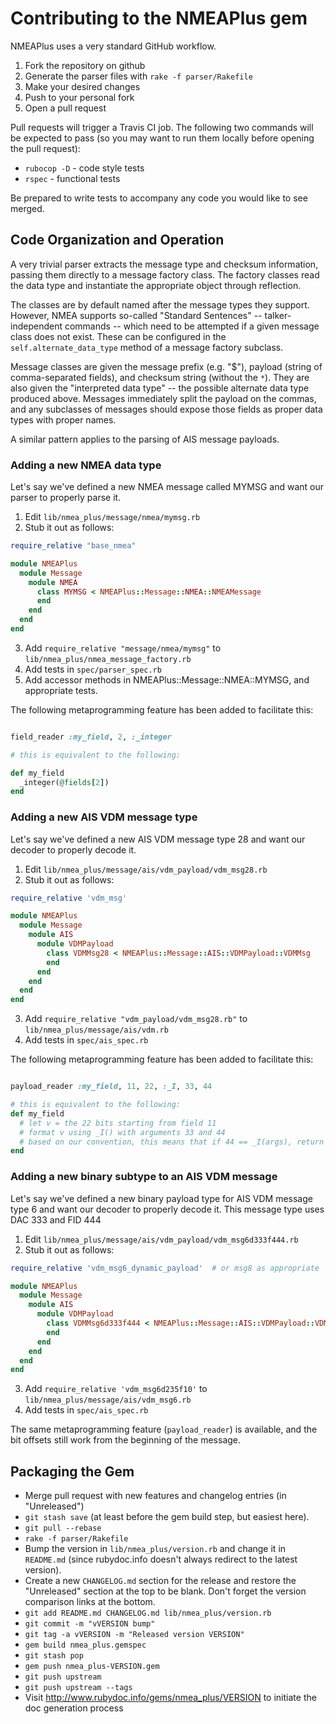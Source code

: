 # Contributing to the NMEAPlus gem

NMEAPlus uses a very standard GitHub workflow.

1. Fork the repository on github
2. Generate the parser files with `rake -f parser/Rakefile`
3. Make your desired changes
4. Push to your personal fork
5. Open a pull request

Pull requests will trigger a Travis CI job.  The following two commands will be expected to pass (so you may want to run them locally before opening the pull request):

 * `rubocop -D` - code style tests
 * `rspec` - functional tests

Be prepared to write tests to accompany any code you would like to see merged.


## Code Organization and Operation

A very trivial parser extracts the message type and checksum information, passing them directly to a message factory class.  The factory classes read the data type and instantiate the appropriate object through reflection.

The classes are by default named after the message types they support.  However, NMEA supports so-called "Standard Sentences" -- talker-independent commands -- which need to be attempted if a given message class does not exist.  These can be configured in the `self.alternate_data_type` method of a message factory subclass.

Message classes are given the message prefix (e.g. "$"), payload (string of comma-separated fields), and checksum string (without the `*`).  They are also given the "interpreted data type" -- the possible alternate data type produced above.  Messages immediately split the payload on the commas, and any subclasses of messages should expose those fields as proper data types with proper names.

A similar pattern applies to the parsing of AIS message payloads.


### Adding a new NMEA data type

Let's say we've defined a new NMEA message called MYMSG and want our parser to properly parse it.

1. Edit `lib/nmea_plus/message/nmea/mymsg.rb`
2. Stub it out as follows:

```ruby
require_relative "base_nmea"

module NMEAPlus
  module Message
    module NMEA
      class MYMSG < NMEAPlus::Message::NMEA::NMEAMessage
      end
    end
  end
end
```

3. Add `require_relative "message/nmea/mymsg"` to `lib/nmea_plus/nmea_message_factory.rb`
4. Add tests in `spec/parser_spec.rb`
5. Add accessor methods in NMEAPlus::Message::NMEA::MYMSG, and appropriate tests.

The following metaprogramming feature has been added to facilitate this:

```ruby

field_reader :my_field, 2, :_integer

# this is equivalent to the following:

def my_field
  _integer(@fields[2])
end
```

### Adding a new AIS VDM message type

Let's say we've defined a new AIS VDM message type 28 and want our decoder to properly decode it.

1. Edit `lib/nmea_plus/message/ais/vdm_payload/vdm_msg28.rb`
2. Stub it out as follows:

```ruby
require_relative 'vdm_msg'

module NMEAPlus
  module Message
    module AIS
      module VDMPayload
        class VDMMsg28 < NMEAPlus::Message::AIS::VDMPayload::VDMMsg
        end
      end
    end
  end
end
```

3. Add `require_relative "vdm_payload/vdm_msg28.rb"` to `lib/nmea_plus/message/ais/vdm.rb`
4. Add tests in `spec/ais_spec.rb`

The following metaprogramming feature has been added to facilitate this:

```ruby

payload_reader :my_field, 11, 22, :_I, 33, 44

# this is equivalent to the following:
def my_field
  # let v = the 22 bits starting from field 11
  # format v using _I() with arguments 33 and 44
  # based on our convention, this means that if 44 == _I(args), return nil
end
```


### Adding a new binary subtype to an AIS VDM message

Let's say we've defined a new binary payload type for AIS VDM message type 6 and want our decoder to properly decode it.
This message type uses DAC 333 and FID 444

1. Edit `lib/nmea_plus/message/ais/vdm_payload/vdm_msg6d333f444.rb`
2. Stub it out as follows:

```ruby
require_relative 'vdm_msg6_dynamic_payload'  # or msg8 as appropriate

module NMEAPlus
  module Message
    module AIS
      module VDMPayload
        class VDMMsg6d333f444 < NMEAPlus::Message::AIS::VDMPayload::VDMMsg6DynamicPayload
        end
      end
    end
  end
end
```

3. Add `require_relative 'vdm_msg6d235f10'` to `lib/nmea_plus/message/ais/vdm_msg6.rb`
4. Add tests in `spec/ais_spec.rb`

The same metaprogramming feature (`payload_reader`) is available, and the bit offsets still work from the beginning of the message.


## Packaging the Gem

* Merge pull request with new features and changelog entries (in "Unreleased")
* `git stash save` (at least before the gem build step, but easiest here).
* `git pull --rebase`
* `rake -f parser/Rakefile`
* Bump the version in `lib/nmea_plus/version.rb` and change it in `README.md` (since rubydoc.info doesn't always redirect to the latest version).
* Create a new `CHANGELOG.md` section for the release and restore the "Unreleased" section at the top to be blank. Don't forget the version comparison links at the bottom.
* `git add README.md CHANGELOG.md lib/nmea_plus/version.rb`
* `git commit -m "vVERSION bump"`
* `git tag -a vVERSION -m "Released version VERSION"`
* `gem build nmea_plus.gemspec`
* `git stash pop`
* `gem push nmea_plus-VERSION.gem`
* `git push upstream`
* `git push upstream --tags`
* Visit http://www.rubydoc.info/gems/nmea_plus/VERSION to initiate the doc generation process
